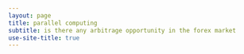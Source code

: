 ```yaml
---
layout: page
title: parallel computing
subtitle: is there any arbitrage opportunity in the forex market
use-site-title: true
---
```


